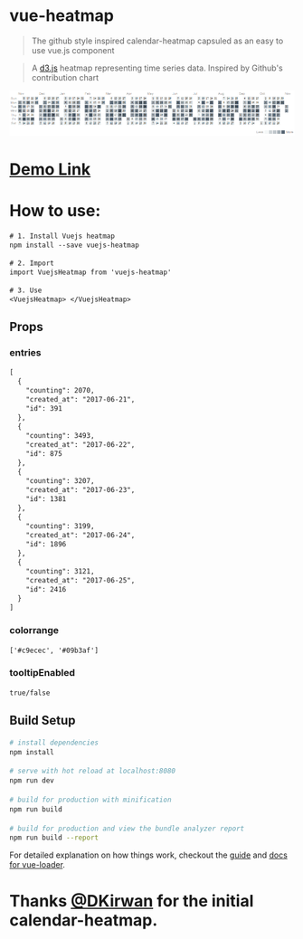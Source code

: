 # vue-heatmap

> The github style inspired calendar-heatmap capsuled as an easy to use vue.js component

> A [d3.js](https://d3js.org/) heatmap representing time series data. Inspired by Github's contribution chart

![Reusable D3.js Calendar Heatmap chart](https://raw.githubusercontent.com/DKirwan/calendar-heatmap/develop/example/thumbnail.png)

# [Demo Link](http://www.dominikangerer.com/projects/vuejs-heatmap/)

# How to use:

```
# 1. Install Vuejs heatmap
npm install --save vuejs-heatmap

# 2. Import
import VuejsHeatmap from 'vuejs-heatmap'

# 3. Use
<VuejsHeatmap> </VuejsHeatmap>
```

## Props 

### entries

```
[
  {
    "counting": 2070,
    "created_at": "2017-06-21",
    "id": 391
  },
  {
    "counting": 3493,
    "created_at": "2017-06-22",
    "id": 875
  },
  {
    "counting": 3207,
    "created_at": "2017-06-23",
    "id": 1381
  },
  {
    "counting": 3199,
    "created_at": "2017-06-24",
    "id": 1896
  },
  {
    "counting": 3121,
    "created_at": "2017-06-25",
    "id": 2416
  }
]
```

### colorrange 

```
['#c9ecec', '#09b3af']
```

### tooltipEnabled 

```
true/false
```


## Build Setup

``` bash
# install dependencies
npm install

# serve with hot reload at localhost:8080
npm run dev

# build for production with minification
npm run build

# build for production and view the bundle analyzer report
npm run build --report
```

For detailed explanation on how things work, checkout the [guide](http://vuejs-templates.github.io/webpack/) and [docs for vue-loader](http://vuejs.github.io/vue-loader).


# Thanks [@DKirwan](https://github.com/DKirwan) for the initial calendar-heatmap.
